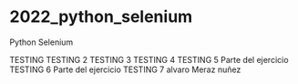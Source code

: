 # 2022_python_selenium
Python Selenium 

TESTING
TESTING 2
TESTING 3
TESTING 4
TESTING 5 Parte del ejercicio
TESTING 6 Parte del ejercicio
TESTING 7
alvaro
Meraz
nuñez